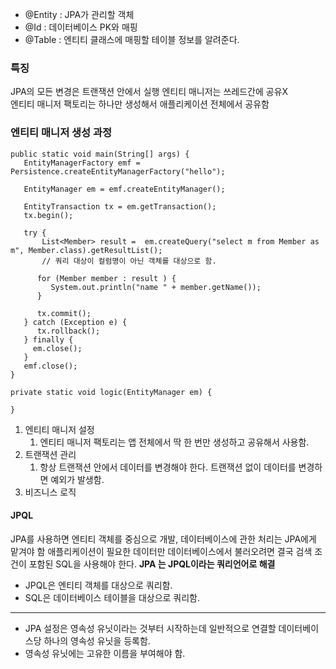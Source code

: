 - @Entity : JPA가 관리할 객체
- @Id : 데이터베이스 PK와 매핑
- @Table : 엔티티 클래스에 매핑할 테이블 정보를 알려준다.

### 특징
JPA의 모든 변경은 트랜잭션 안에서 실행
엔티티 매니저는 쓰레드간에 공유X  
엔티티 매니저 팩토리는 하나만 생성해서 애플리케이션 전체에서 공유함

### 엔티티 매니저 생성 과정
```
public static void main(String[] args) {  
   EntityManagerFactory emf = Persistence.createEntityManagerFactory("hello");  
  
   EntityManager em = emf.createEntityManager();  
  
   EntityTransaction tx = em.getTransaction();  
   tx.begin();  
  
   try {  
       List<Member> result =  em.createQuery("select m from Member as m", Member.class).getResultList();  
       // 쿼리 대상이 컬럼명이 아닌 객체를 대상으로 함.  
  
      for (Member member : result ) {  
         System.out.println("name " + member.getName());  
      }  
  
      tx.commit();  
   } catch (Exception e) {  
      tx.rollback();  
   } finally {  
     em.close();  
   }  
   emf.close();  
}  
  
private static void logic(EntityManager em) {  
  
}
```
1. 엔티티 매니저 설정
	1. 엔티티 매니저 팩토리는 앱 전체에서 딱 한 번만 생성하고 공유해서 사용함.
2. 트랜잭션 관리
	1. 항상 트랜잭션 안에서 데이터를 변경해야 한다. 트랜잭션 없이 데이터를 변경하면 예외가 발생함.
3. 비즈니스 로직

#### JPQL
JPA를 사용하면 엔티티 객체를 중심으로 개발, 데이터베이스에 관한 처리는 JPA에게 맡겨야 함
애플리케이션이 필요한 데이터만 데이터베이스에서 불러오려면 결국 검색 조건이 포함된 SQL을 사용해야 한다.
**JPA 는 JPQL이라는 쿼리언어로 해결**
- JPQL은 엔티티 객체를 대상으로 쿼리함.
- SQL은 데이터베이스 테이블을 대상으로 쿼리함.

---
- JPA 설정은 영속성 유닛이라는 것부터 시작하는데 일반적으로 연결할 데이터베이스당 하나의 영속성 유닛을 등록함.
- 영속성 유닛에는 고유한 이름을 부여해야 함.

